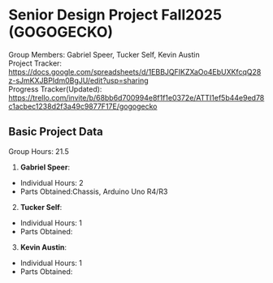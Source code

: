 # Senior Design Project Fall2025 (GOGOGECKO)
Group Members: Gabriel Speer, Tucker Self, Kevin Austin
<br/>
Project Tracker:
<br/>
https://docs.google.com/spreadsheets/d/1EBBJQFIKZXaOo4EbUXKfcqQ28z-sJmKXJBPIdm0BgJU/edit?usp=sharing
<br/>
Progress Tracker(Updated):
<br/>
https://trello.com/invite/b/68bb6d700994e8f1f1e0372e/ATTI1ef5b44e9ed78c1acbec1238d2f3a49c9877F17E/gogogecko

## Basic Project Data
Group Hours: 21.5
<br/>
1. **Gabriel Speer**: 
  - Individual Hours: 2
  - Parts Obtained:Chassis, Arduino Uno R4/R3
2. **Tucker Self**: 
  - Individual Hours: 1
  - Parts Obtained:
3. **Kevin Austin**: 
  - Individual Hours: 1
  - Parts Obtained:

